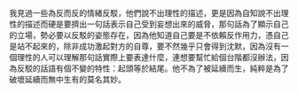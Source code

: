 我見過一些為反而反的情緒反駁，他們說不出理性的描述，更是因為自知說不出理性的描述而硬是要擠出一句話表示自己受到妄想出來的威脅，那句話為了顯示自己的立場，勢必要以反駁的姿態存在，因為他知道自己要是不依賴反作用力，憑自己是站不起來的，除非成功激起對方的自尊，要不然幾乎只會得到沈默，因為沒有一個理性的人可以理解那句話實際上要表達什麼，連想要幫忙給個台階都沒辦法，因為反駁的話語有個不變的特性：起頭等於結尾。他不為了被延續而生，純粹是為了破壞延續而無中生有的莫名其妙。